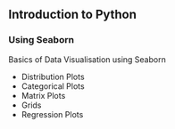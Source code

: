 ## Introduction to Python
### Using Seaborn

Basics of Data Visualisation using Seaborn
- Distribution Plots
- Categorical Plots
- Matrix Plots
- Grids
- Regression Plots
